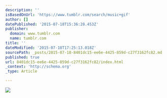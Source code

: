```yaml
---
description: ''
isBasedOnUrl: 'https://www.tumblr.com/search/music+gif'
author: []
datePublished: '2015-07-18T15:36:28.453Z'
publisher:
  domain: www.tumblr.com
  name: tumblr.com
title: ''
dateModified: '2015-07-18T17:25:13.018Z'
sourcePath: _posts/2015-07-18-8401dc15-ee6e-4425-859d-c27f3162fc82.md
published: true
url: 8401dc15-ee6e-4425-859d-c27f3162fc82/index.html
_context: 'http://schema.org'
_type: Article

---
```

![](https://38.media.tumblr.com/3c6b53cfcafb3c6758eb5e5333bc0b52/tumblr_nqo5oo13Jv1tdxuggo1_400.gif)
